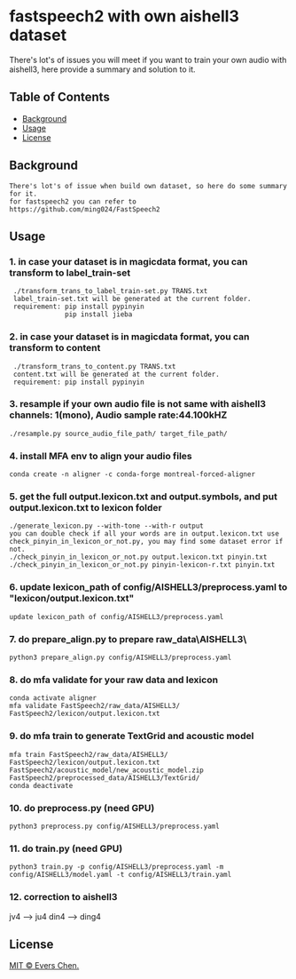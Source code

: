 # fastspeech2 with own aishell3 dataset

There's lot's of issues you will meet if you want to train your own audio with aishell3, here provide a summary and solution to it. 


## Table of Contents

- [Background](#background)
- [Usage](#usage)
- [License](#license)




## Background
```
There's lot's of issue when build own dataset, so here do some summary for it.
for fastspeech2 you can refer to https://github.com/ming024/FastSpeech2
```


## Usage

### 1. in case your dataset is in magicdata format, you can transform to label_train-set
```
 ./transform_trans_to_label_train-set.py TRANS.txt  
 label_train-set.txt will be generated at the current folder.  
 requirement: pip install pypinyin
              pip install jieba
```	

### 2. in case your dataset is in magicdata format, you can transform to content
```
 ./transform_trans_to_content.py TRANS.txt  
 content.txt will be generated at the current folder.  
 requirement: pip install pypinyin
```


### 3. resample if your own audio file is not same with aishell3 channels: 1(mono), Audio sample rate:44.100kHZ
```
./resample.py source_audio_file_path/ target_file_path/
```	

### 4. install MFA env to align your audio files
```
conda create -n aligner -c conda-forge montreal-forced-aligner
```	

### 5. get the full output.lexicon.txt and output.symbols, and put output.lexicon.txt to lexicon folder
```
./generate_lexicon.py --with-tone --with-r output
you can double check if all your words are in output.lexicon.txt use check_pinyin_in_lexicon_or_not.py, you may find some dataset error if not.
./check_pinyin_in_lexicon_or_not.py output.lexicon.txt pinyin.txt
./check_pinyin_in_lexicon_or_not.py pinyin-lexicon-r.txt pinyin.txt
```	

### 6. update lexicon_path of config/AISHELL3/preprocess.yaml to "lexicon/output.lexicon.txt"
```
update lexicon_path of config/AISHELL3/preprocess.yaml
```	


### 7. do prepare_align.py to prepare raw_data\AISHELL3\
```
python3 prepare_align.py config/AISHELL3/preprocess.yaml 
```	

### 8. do mfa validate for your raw data and lexicon
```
conda activate aligner
mfa validate FastSpeech2/raw_data/AISHELL3/ FastSpeech2/lexicon/output.lexicon.txt
```	

### 9. do mfa train to generate TextGrid and acoustic model
```
mfa train FastSpeech2/raw_data/AISHELL3/ FastSpeech2/lexicon/output.lexicon.txt FastSpeech2/acoustic_model/new_acoustic_model.zip FastSpeech2/preprocessed_data/AISHELL3/TextGrid/
conda deactivate
```	

### 10. do preprocess.py (need GPU)
```
python3 preprocess.py config/AISHELL3/preprocess.yaml
```	

### 11. do train.py (need GPU)
```
python3 train.py -p config/AISHELL3/preprocess.yaml -m config/AISHELL3/model.yaml -t config/AISHELL3/train.yaml
```	

### 12. correction to aishell3
jv4 --> ju4
din4 --> ding4


## License

[MIT © Evers Chen.](LICENSE)
